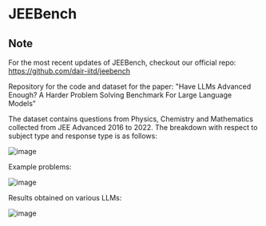 # JEEBench

## Note 
For the most recent updates of JEEBench, checkout our official repo: https://github.com/dair-iitd/jeebench

Repository for the code and dataset for the paper: "Have LLMs Advanced Enough? A Harder Problem Solving Benchmark For Large Language Models"

The dataset contains questions from Physics, Chemistry and Mathematics collected from JEE Advanced 2016 to 2022. The breakdown  with respect to subject type and response type is as follows:

![image](https://github.com/hgaurav2k/JEEBench/assets/45387992/7c310e47-bd3f-4316-822b-02d87b5281b2)


Example problems:

![image](https://github.com/hgaurav2k/JEEBench/assets/45387992/20f918d8-76dd-4d22-8613-663fdb417253)


Results obtained on various LLMs:

![image](https://github.com/hgaurav2k/JEEBench/assets/45387992/a1cb56ac-85e2-4d17-9592-419177498ca5)

